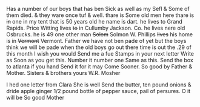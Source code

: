 Has a number of our boys that has ben Sick as well as my Sefl & Some of them died. & they ware once tuf & well. thare is Some old men here thare is ~~in~~ one in my tent that is 50 years old he name is dart. he lives to Grand Rapids. Price Witting lives ~~to~~ in Cullumby Jackson. Co. he lives nere old Osbrucks. he is 49  one other man ~~Solom~~ Solmon W. Phillips ~~lives~~ his home is in ~~Vermont~~ Vermont. Father we have not ben pade of yet but the boys think we will be pade when the old boys go out there time is out the .29 of this month  I wish you would Send me a fue Stamps in your next letter Write as Soon as you get this. Number it number one Same as this. Send the box to atlanta if you hand Send it for it may Come Sooner. So good by Father & Mother. Sisters & brothers yours W.R. Mosher

I hed one letter from Clara She is well Send the butter, ten pound onions & dride apple ginger 1/2 pound bottle of pepper sauce, pail of persures. O it will be So good Mother